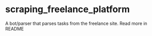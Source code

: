 # scraping_freelance_platform
 A bot/parser that parses tasks from the freelance site. Read more in README
